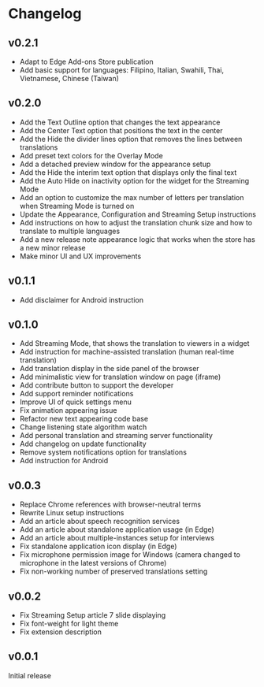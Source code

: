 # Changelog

## v0.2.1

- Adapt to Edge Add-ons Store publication
- Add basic support for languages: Filipino, Italian, Swahili, Thai, Vietnamese, Chinese (Taiwan)

## v0.2.0

- Add the Text Outline option that changes the text appearance
- Add the Center Text option that positions the text in the center
- Add the Hide the divider lines option that removes the lines between translations
- Add preset text colors for the Overlay Mode
- Add a detached preview window for the appearance setup
- Add the Hide the interim text option that displays only the final text
- Add the Auto Hide on inactivity option for the widget for the Streaming Mode
- Add an option to customize the max number of letters per translation when Streaming Mode is turned on
- Update the Appearance, Configuration and Streaming Setup instructions
- Add instructions on how to adjust the translation chunk size and how to translate to multiple languages
- Add a new release note appearance logic that works when the store has a new minor release
- Make minor UI and UX improvements

## v0.1.1

- Add disclaimer for Android instruction

## v0.1.0

- Add Streaming Mode, that shows the translation to viewers in a widget
- Add instruction for machine-assisted translation (human real-time translation)
- Add translation display in the side panel of the browser
- Add minimalistic view for translation window on page (iframe)
- Add contribute button to support the developer
- Add support reminder notifications
- Improve UI of quick settings menu
- Fix animation appearing issue
- Refactor new text appearing code base
- Change listening state algorithm watch
- Add personal translation and streaming server functionality
- Add changelog on update functionality
- Remove system notifications option for translations
- Add instruction for Android

## v0.0.3

- Replace Chrome references with browser-neutral terms
- Rewrite Linux setup instructions
- Add an article about speech recognition services
- Add an article about standalone application usage (in Edge)
- Add an article about multiple-instances setup for interviews
- Fix standalone application icon display (in Edge)
- Fix microphone permission image for Windows (camera changed to microphone in the latest versions of Chrome)
- Fix non-working number of preserved translations setting

## v0.0.2

- Fix Streaming Setup article 7 slide displaying
- Fix font-weight for light theme
- Fix extension description

## v0.0.1

Initial release
